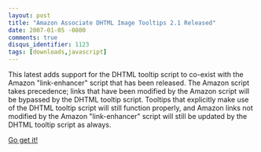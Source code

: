 ```yaml
---
layout: post
title: "Amazon Associate DHTML Image Tooltips 2.1 Released"
date: 2007-01-05 -0800
comments: true
disqus_identifier: 1123
tags: [downloads,javascript]
---
```

This latest adds support for the DHTML tooltip script to co-exist with
the Amazon "link-enhancer" script that has been released. The Amazon
script takes precedence; links that have been modified by the Amazon
script will be bypassed by the DHTML tooltip script. Tooltips that
explicitly make use of the DHTML tooltip script will still function
properly, and Amazon links not modified by the Amazon "link-enhancer"
script will still be updated by the DHTML tooltip script as always.

 [Go get
it!](/archive/2004/09/29/amazon-associate-dhtml-image-tooltips.aspx)
